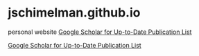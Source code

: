 # jschimelman.github.io
personal website
[Google Scholar for Up-to-Date Publication List](https://scholar.google.com/citations?hl=en&user=Fg0US2sAAAAJ&view_op=list_works&authuser=1)

<a href="https://scholar.google.com/citations?hl=en&user=Fg0US2sAAAAJ&view_op=list_works&authuser=1">Google Scholar for Up-to-Date Publication List</a>